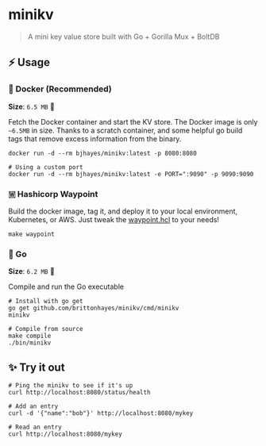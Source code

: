 # minikv

> A mini key value store built with Go + Gorilla Mux + BoltDB

## ⚡ Usage

### 🐋 Docker (Recommended)

**Size**: `6.5 MB` 🔬

Fetch the Docker container and start the KV store. The Docker image is only `~6.5MB` in size. Thanks to a scratch
container, and some helpful go build tags that remove excess information from the binary.

```shell
docker run -d --rm bjhayes/minikv:latest -p 8080:8080
```

```shell
# Using a custom port
docker run -d --rm bjhayes/minikv:latest -e PORT=":9090" -p 9090:9090
```

### 🇼 Hashicorp Waypoint

Build the docker image, tag it, and deploy it to your local environment, Kubernetes, or AWS. Just tweak
the [waypoint.hcl](./waypoint.hcl) to your needs!

```shell
make waypoint
```

### 🐹 Go

**Size**: `6.2 MB` 🔬

Compile and run the Go executable

```shell
# Install with go get
go get github.com/brittonhayes/minikv/cmd/minikv
minikv
```

```shell
# Compile from source
make compile
./bin/minikv
```

## ✨ Try it out

```shell
# Ping the minikv to see if it's up
curl http://localhost:8080/status/health

# Add an entry
curl -d '{"name":"bob"}' http://localhost:8080/mykey

# Read an entry
curl http://localhost:8080/mykey
```
